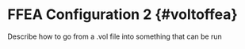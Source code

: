 

FFEA Configuration 2 {#voltoffea}
=============================

Describe how to go from a .vol file into something that can be run
